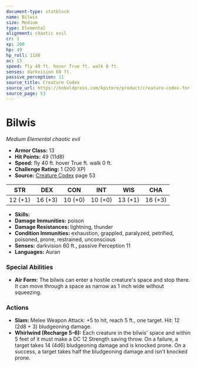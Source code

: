 ```yaml
---
document-type: statblock
name: Bilwis
size: Medium
type: Elemental
alignment: chaotic evil
cr: 1
xp: 200
hp: 49
hp_roll: 11d8
ac: 13
speed: fly 40 ft. hover True ft. walk 0 ft.
senses: darkvision 60 ft. 
passive_perception: 11
source_title: Creature Codex
source_url: https://koboldpress.com/kpstore/product/creature-codex-for-5th-edition-dnd
source_page: 53
---
```


# Bilwis

*Medium* *Elemental* *chaotic evil*

- **Armor Class:** 13
- **Hit Points:** 49 (11d8)
- **Speed:** fly 40 ft. hover True ft. walk 0 ft.
- **Challenge Rating:** 1 (200 XP)
- **Source:** [Creature Codex](https://koboldpress.com/kpstore/product/creature-codex-for-5th-edition-dnd) page 53

| STR | DEX | CON | INT | WIS | CHA |
| --- | --- | --- | --- | --- | --- |
| 12 (+1) | 16 (+3) | 10 (+0) | 10 (+0) | 13 (+1) | 16 (+3) |

- **Skills:** 
- **Damage Immunities:** poison
- **Damage Resistances:** lightning, thunder
- **Condition Immunities:** exhaustion, grappled, paralyzed, petrified, poisoned, prone, restrained, unconscious
- **Senses:** darkvision 60 ft., passive Perception 11
- **Languages:** Auran

### Special Abilities

- **Air Form:** The bilwis can enter a hostile creature's space and stop there. It can move through a space as narrow as 1 inch wide without squeezing.

### Actions

- **Slam:** Melee Weapon Attack: +5 to hit, reach 5 ft., one target. Hit: 12 (2d8 + 3) bludgeoning damage.
- **Whirlwind (Recharge 5-6):** Each creature in the bilwis' space and within 5 feet of it must make a DC 12 Strength saving throw. On a failure, a target takes 14 (4d6) bludgeoning damage and is knocked prone. On a success, a target takes half the bludgeoning damage and isn't knocked prone.
